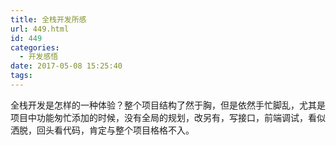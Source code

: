 ```yaml
---
title: 全栈开发所感
url: 449.html
id: 449
categories:
  - 开发感悟
date: 2017-05-08 15:25:40
tags:
---
```


全栈开发是怎样的一种体验？整个项目结构了然于胸，但是依然手忙脚乱，尤其是项目中功能匆忙添加的时候，没有全局的规划，改另有，写接口，前端调试，看似洒脱，回头看代码，肯定与整个项目格格不入。